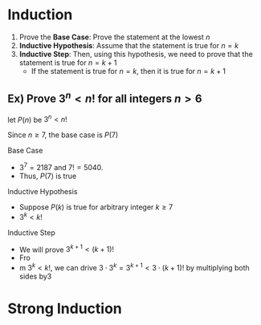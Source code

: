# Induction
1. Prove the **Base Case**: Prove the statement at the lowest $n$
2. **Inductive Hypothesis**: Assume that the statement is true for $n=k$ 
3. **Inductive Step**: Then, using this hypothesis, we need to prove that the statement is true for $n=k+1$
	- If the statement is true for $n=k$, then it is true for $n=k+1$

## Ex) Prove $3^{n}<n!$ for all integers $n>6$
let $P(n)$ be $3^{n}<n!$

Since $n\geq 7$, the base case is $P(7)$

Base Case
- $3^{7}=2187$ and $7!= 5040$.
- Thus, $P(7)$ is true

Inductive Hypothesis
- Suppose $P(k)$ is true for arbitrary integer $k\geq 7$
- $3^{k}<k!$

Inductive Step
- We will prove $3^{k+1}<(k+1)!$
- Fro
- m $3^{k}<k!$, we can drive $3\cdot{3}^{k}=3^{k+1}<3\cdot(k+1)!$ by multiplying both sides by3
# Strong Induction